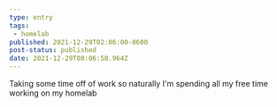 ```yaml
---
type: entry
tags:
 - homelab
published: 2021-12-29T02:06:00-0600
post-status: published
date: 2021-12-29T08:06:58.964Z
---
```


Taking some time off of work so naturally I'm spending all my free time working on my homelab
